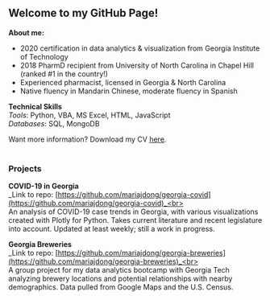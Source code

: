 ## Welcome to my GitHub Page!

**About me:**
* 2020 certification in data analytics & visualization from Georgia Institute of Technology
* 2018 PharmD recipient from University of North Carolina in Chapel Hill (ranked #1 in the country!)
* Experienced pharmacist, licensed in Georgia & North Carolina
* Native fluency in Mandarin Chinese, moderate fluency in Spanish

**Technical Skills**<br>
_Tools_: Python, VBA, MS Excel, HTML, JavaScript<br>
_Databases_: SQL, MongoDB

Want more information? Download my CV [here](files/CV_MJD.pdf).<br><br>

### Projects

**COVID-19 in Georgia**<br>
_Link to repo: [https://github.com/mariajdong/georgia-covid](https://github.com/mariajdong/georgia-covid)_<br><br>
An analysis of COVID-19 case trends in Georgia, with various visualizations created with Plotly for Python. Takes current literature and recent legislature into account. Updated at least weekly; still a work in progress.

**Georgia Breweries**<br>
_Link to repo: [https://github.com/mariajdong/georgia-breweries](https://github.com/mariajdong/georgia-breweries)_<br><br>
A group project for my data analytics bootcamp with Georgia Tech analyzing brewery locations and potential relationships with nearby demographics. Data pulled from Google Maps and the U.S. Census.